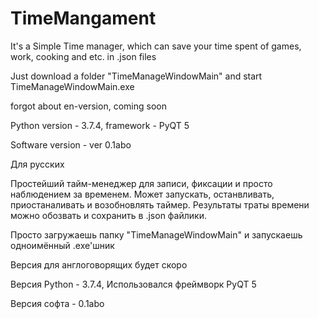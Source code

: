 # TimeMangament

It's a Simple Time manager, which can save your time spent of games, work, cooking and etc. in .json files

Just download a folder "TimeManageWindowMain" and start TimeManageWindowMain.exe

forgot about en-version, coming soon

Python version - 3.7.4, framework - PyQT 5

Software version - ver 0.1abo

Для русских 

Простейший тайм-менеджер для записи, фиксации и просто наблюдением за временем. Может запускать, останвливать, приостаналивать и возобновлять таймер. Результаты траты времени можно обозвать и сохранить в .json файлики.

Просто загружаешь папку "TimeManageWindowMain" и запускаешь одноимённый .exe'шник

Версия для англоговорящих будет скоро

Версия Python - 3.7.4, Использовался фреймворк PyQT 5

Версия софта - 0.1abo
